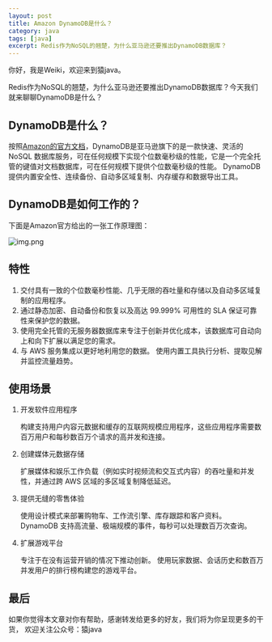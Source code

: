 ```yaml
---
layout: post
title: Amazon DynamoDB是什么？
category: java
tags: [java]
excerpt: Redis作为NoSQL的翘楚，为什么亚马逊还要推出DynamoDB数据库？
---
```

你好，我是Weiki，欢迎来到猿java。

Redis作为NoSQL的翘楚，为什么亚马逊还要推出DynamoDB数据库？今天我们就来聊聊DynamoDB是什么？

## DynamoDB是什么？

按照[Amazon的官方文档](https://aws.amazon.com/dynamodb/?nc1=h_ls)，DynamoDB是亚马逊旗下的是一款快速、灵活的 NoSQL 数据库服务，可在任何规模下实现个位数毫秒级的性能，它是一个完全托管的键值对文档数据库，可在任何规模下提供个位数毫秒级的性能。
DynamoDB 提供内置安全性、连续备份、自动多区域复制、内存缓存和数据导出工具。


## DynamoDB是如何工作的？

下面是Amazon官方给出的一张工作原理图：

![img.png](http://yuanjava.cn/assets/md/java/dydb-work.png)


## 特性

1. 交付具有一致的个位数毫秒性能、几乎无限的吞吐量和存储以及自动多区域复制的应用程序。
2. 通过静态加密、自动备份和恢复以及高达 99.999% 可用性的 SLA 保证可靠性来保护您的数据。
3. 使用完全托管的无服务器数据库来专注于创新并优化成本，该数据库可自动向上和向下扩展以满足您的需求。
4. 与 AWS 服务集成以更好地利用您的数据。 使用内置工具执行分析、提取见解并监控流量趋势。

## 使用场景
1. 开发软件应用程序

   构建支持用户内容元数据和缓存的互联网规模应用程序，这些应用程序需要数百万用户和每秒数百万个请求的高并发和连接。

2. 创建媒体元数据存储

   扩展媒体和娱乐工作负载（例如实时视频流和交互式内容）的吞吐量和并发性，并通过跨 AWS 区域的多区域复制降低延迟。

3. 提供无缝的零售体验

   使用设计模式来部署购物车、工作流引擎、库存跟踪和客户资料。 DynamoDB 支持高流量、极端规模的事件，每秒可以处理数百万次查询。

4. 扩展游戏平台

   专注于在没有运营开销的情况下推动创新。 使用玩家数据、会话历史和数百万并发用户的排行榜构建您的游戏平台。



## 最后
如果你觉得本文章对你有帮助，感谢转发给更多的好友，我们将为你呈现更多的干货， 欢迎关注公众号：猿java

